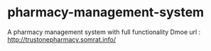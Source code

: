 # pharmacy-management-system
A pharmacy management system with full functionality
Dmoe url : http://trustonepharmacy.somrat.info/
